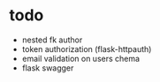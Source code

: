 # todo

* nested fk author
* token authorization (flask-httpauth)
* email validation on users chema
* flask swagger
